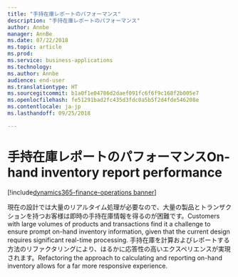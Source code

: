 ```yaml
---
title: "手持在庫レポートのパフォーマンス"
description: "手持在庫レポートのパフォーマンス"
author: Annbe
manager: AnnBe
ms.date: 07/22/2018
ms.topic: article
ms.prod: 
ms.service: business-applications
ms.technology: 
ms.author: Annbe
audience: end-user
ms.translationtype: HT
ms.sourcegitcommit: b1a0f1e04786d2daef091fc6f6f9c168f2b005e7
ms.openlocfilehash: fe51291bad2fc435d3fdc0a5b5f2d4fde546208e
ms.contentlocale: ja-jp
ms.lasthandoff: 09/25/2018

---
```

#  <a name="on-hand-inventory-report-performance"></a><span data-ttu-id="56499-103">手持在庫レポートのパフォーマンス</span><span class="sxs-lookup"><span data-stu-id="56499-103">On-hand inventory report performance</span></span>

[!include[dynamics365-finance-operations banner](../includes/dynamics365-finance-operations.md)]



<span data-ttu-id="56499-104">現在の設計では大量のリアルタイム処理が必要なので、大量の製品とトランザクションを持つお客様は即時の手持在庫情報を得るのが困難です。</span><span class="sxs-lookup"><span data-stu-id="56499-104">Customers with large volumes of products and transactions find it a challenge to ensure prompt on-hand inventory information, given that the current design requires significant real-time processing.</span></span> <span data-ttu-id="56499-105">手持在庫を計算およびレポートする方法のリファクタリングにより、はるかに応答性の高いエクスペリエンスが実現されます。</span><span class="sxs-lookup"><span data-stu-id="56499-105">Refactoring the approach to calculating and reporting on-hand inventory allows for a far more responsive experience.</span></span>

